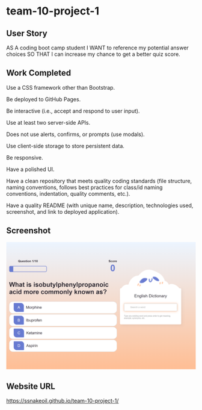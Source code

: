 
# team-10-project-1

## User Story
AS A coding boot camp student I WANT to reference my potential answer choices SO THAT I can increase my chance to get a better quiz score.

## Work Completed
Use a CSS framework other than Bootstrap.

Be deployed to GitHub Pages.

Be interactive (i.e., accept and respond to user input).

Use at least two server-side APIs.

Does not use alerts, confirms, or prompts (use modals).

Use client-side storage to store persistent data.

Be responsive.

Have a polished UI.

Have a clean repository that meets quality coding standards (file structure, naming conventions, follows best practices for class/id naming conventions, indentation, quality comments, etc.).

Have a quality README (with unique name, description, technologies used, screenshot, and link to deployed application).

## Screenshot
![sb_game.png](/assets/images/sb_game.png)

## Website URL
https://ssnakeoil.github.io/team-10-project-1/
